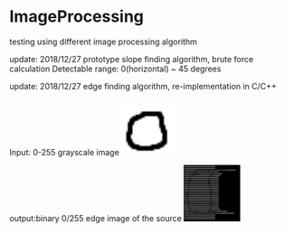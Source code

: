 # ImageProcessing
testing using different image processing algorithm



update: 2018/12/27
prototype slope finding algorithm, brute force calculation
Detectable range: 0(horizontal) ~ 45 degrees


update: 2018/12/27
edge finding algorithm, re-implementation in C/C++

Input: 0-255 grayscale image
<img src="https://github.com/ycfelix/ImageProcessing/blob/master/36.png" width="100" height="100" />



output:binary 0/255 edge image of the source
<img src="https://github.com/ycfelix/ImageProcessing/blob/master/finished%20img.jpg" width="100" height="100" />


